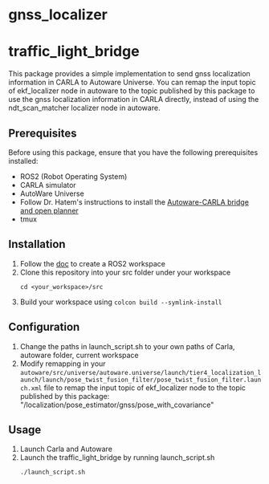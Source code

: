 # gnss_localizer
# traffic_light_bridge
This package provides a simple implementation to send gnss localization information in CARLA to Autoware Universe. You can remap the input topic of ekf_localizer node in autoware to the topic published by this package to use the gnss localization information in CARLA directly, instead of using the ndt_scan_matcher localizer node in autoware.

## Prerequisites

Before using this package, ensure that you have the following prerequisites installed:

- ROS2 (Robot Operating System)
- CARLA simulator
- AutoWare Universe
- Follow Dr. Hatem's instructions to install the [Autoware-CARLA bridge and open planner](https://www.youtube.com/watch?v=EFH-vVxn180)
- tmux

## Installation

1. Follow the [doc](https://docs.ros.org/en/foxy/Tutorials/Beginner-Client-Libraries/Creating-A-Workspace/Creating-A-Workspace.html) to create a ROS2 workspace
2. Clone this repository into your src folder under your workspace
    ```shell
    cd <your_workspace>/src
    ```
3. Build your workspace using `colcon build --symlink-install`

## Configuration
1. Change the paths in launch_script.sh to your own paths of Carla, autoware folder, current workspace
2. Modify remapping in your `autoware/src/universe/autoware.universe/launch/tier4_localization_launch/launch/pose_twist_fusion_filter/pose_twist_fusion_filter.launch.xml` file to remap the input topic of ekf_localizer node to the topic published by this package: "/localization/pose_estimator/gnss/pose_with_covariance"

## Usage
1. Launch Carla and Autoware
2. Launch the traffic_light_bridge by running launch_script.sh
    ```shell
    ./launch_script.sh
    ```
